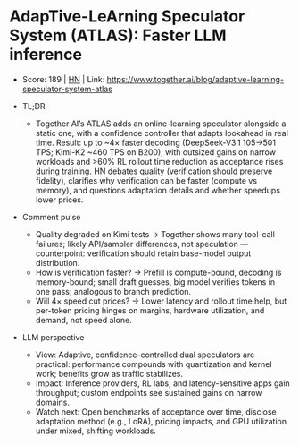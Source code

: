# AdapTive-LeArning Speculator System (ATLAS): Faster LLM inference

- Score: 189 | [HN](https://news.ycombinator.com/item?id=45556474) | Link: https://www.together.ai/blog/adaptive-learning-speculator-system-atlas

- TL;DR
  - Together AI’s ATLAS adds an online-learning speculator alongside a static one, with a confidence controller that adapts lookahead in real time. Result: up to ~4× faster decoding (DeepSeek-V3.1 105→501 TPS; Kimi-K2 ~460 TPS on B200), with outsized gains on narrow workloads and >60% RL rollout time reduction as acceptance rises during training. HN debates quality (verification should preserve fidelity), clarifies why verification can be faster (compute vs memory), and questions adaptation details and whether speedups lower prices.

- Comment pulse
  - Quality degraded on Kimi tests → Together shows many tool-call failures; likely API/sampler differences, not speculation — counterpoint: verification should retain base-model output distribution.
  - How is verification faster? → Prefill is compute-bound, decoding is memory-bound; small draft guesses, big model verifies tokens in one pass; analogous to branch prediction.
  - Will 4× speed cut prices? → Lower latency and rollout time help, but per-token pricing hinges on margins, hardware utilization, and demand, not speed alone.

- LLM perspective
  - View: Adaptive, confidence-controlled dual speculators are practical: performance compounds with quantization and kernel work; benefits grow as traffic stabilizes.
  - Impact: Inference providers, RL labs, and latency-sensitive apps gain throughput; custom endpoints see sustained gains on narrow domains.
  - Watch next: Open benchmarks of acceptance over time, disclose adaptation method (e.g., LoRA), pricing impacts, and GPU utilization under mixed, shifting workloads.
